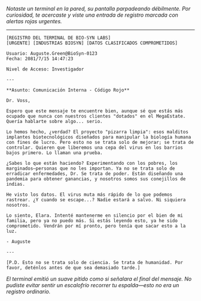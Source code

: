_Notaste un terminal en la pared, su pantalla parpadeando débilmente. Por curiosidad, te acercaste y viste una entrada de registro marcada con alertas rojas urgentes._

---

```
[REGISTRO DEL TERMINAL DE BIO-SYN LABS]
[URGENTE] [INDUSTRIAS BIOSYN] [DATOS CLASIFICADOS COMPROMETIDOS]

Usuario: Auguste.Green@BioSyn-0123
Fecha: 2081/7/15 14:47:23

Nivel de Acceso: Investigador

---

**Asunto: Comunicación Interna - Código Rojo**

Dr. Voss,

Espero que este mensaje te encuentre bien, aunque sé que estás más ocupado que nunca con nuestros clientes "dotados" en el MegaEstate. Quería hablarte sobre algo... serio.

Lo hemos hecho, ¿verdad? El proyecto "pizarra limpia": esos malditos implantes biotecnológicos diseñados para manipular la biología humana con fines de lucro. Pero esto no se trata solo de mejorar; se trata de controlar. Quieren que liberemos una cepa del virus en los barrios bajos primero. Lo llaman una prueba.

¿Sabes lo que están haciendo? Experimentando con los pobres, los marginados—personas que no les importan. Ya no se trata solo de erradicar enfermedades, Dr. Se trata de poder. Están diseñando una pandemia para obtener ganancias, y nosotros somos sus conejillos de indias.

He visto los datos. El virus muta más rápido de lo que podemos rastrear. ¿Y cuando se escape...? Nadie estará a salvo. Ni siquiera nosotros.

Lo siento, Elara. Intenté mantenerme en silencio por el bien de mi familia, pero ya no puedo más. Si estás leyendo esto, ya he sido comprometido. Vendrán por mí pronto, pero tenía que sacar esto a la luz.

- Auguste

---

[P.D. Esto no se trata solo de ciencia. Se trata de humanidad. Por favor, deténlos antes de que sea demasiado tarde.]

```

_El terminal emitió un suave pitido como si señalara el final del mensaje. No pudiste evitar sentir un escalofrío recorrer tu espalda—esto no era un registro ordinario._
